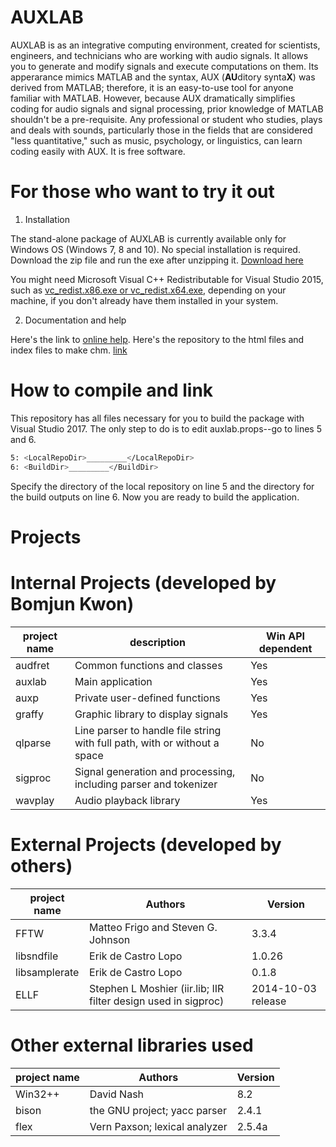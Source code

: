 # AUXLAB

AUXLAB is as an integrative computing environment, created for scientists, engineers, and technicians who are working with audio signals. It allows you to generate and modify signals and execute computations on them. Its apperarance mimics MATLAB and the syntax, AUX (**AU**ditory synta**X**) was derived from MATLAB; therefore, it is an easy-to-use tool for anyone familiar with MATLAB. However, because AUX dramatically simplifies coding for audio signals and signal processing, prior knowledge of MATLAB shouldn't be a pre-requisite. Any professional or student who studies, plays and deals with sounds, particularly those in the fields that are considered "less quantitative," such as music, psychology, or linguistics, can learn coding easily with AUX. It is free software.

# For those who want to try it out
1. Installation

The stand-alone package of AUXLAB is currently available only for Windows OS (Windows 7, 8 and 10). No special installation is required. Download the zip file and run the exe after unzipping it. [Download here](http://auditorypro.com/download/auxlab/auxlab.html)

You might need Microsoft Visual C++ Redistributable for Visual Studio 2015, such as [vc_redist.x86.exe or vc_redist.x64.exe](https://www.microsoft.com/en-us/download/details.aspx?id=48145), depending on your machine, if you don't already have them installed in your system.

2. Documentation and help

Here's the link to [online help](http://auxlab.org/help/AUXLAB.html).
Here's the repository to the html files and index files to make chm. [link](http://github.com/bjkwon/auxlab-help.git)

# How to compile and link

This repository has all files necessary for you to build the package with Visual Studio 2017. The only step to do is to edit auxlab.props--go to lines 5 and 6.

```sh
5: <LocalRepoDir>_________</LocalRepoDir>
6: <BuildDir>_________</BuildDir>
```
Specify the directory of the local repository on line 5 and the directory for the build outputs on line 6. Now you are ready to build the application.

# Projects
# Internal Projects (developed by Bomjun Kwon)
| project name | description                                                               | Win API dependent |
|--------------|---------------------------------------------------------------------------|---|
| audfret      | Common functions and classes                                              | Yes |
| auxlab       | Main application                                                          | Yes |
| auxp         | Private user-defined functions                                            |Yes |
| graffy       | Graphic library to display signals                                        |Yes |
| qlparse      | Line parser to handle file string with full path, with or without a space |No|
| sigproc      | Signal generation and processing, including parser and tokenizer          |No|
| wavplay      | Audio playback library                                                    |Yes |

# External Projects (developed by others)
| project name | Authors                                                               |Version  |
|--------------|---------------------------------------------------------------------------|---|
| FFTW      | Matteo Frigo and Steven G. Johnson                                              | 3.3.4 |
| libsndfile       | Erik de Castro Lopo                                                        | 1.0.26 |
| libsamplerate         | Erik de Castro Lopo                                            |0.1.8 |
| ELLF | Stephen L Moshier (iir.lib; IIR filter design used in sigproc)          |2014-10-03 release|

# Other external libraries used
| project name | Authors                                                               |Version  |
|--------------|---------------------------------------------------------------------------|---|
|Win32++| David Nash | 8.2 |
|bison| the GNU project; yacc parser| 2.4.1|
|flex| Vern Paxson; lexical analyzer| 2.5.4a|

